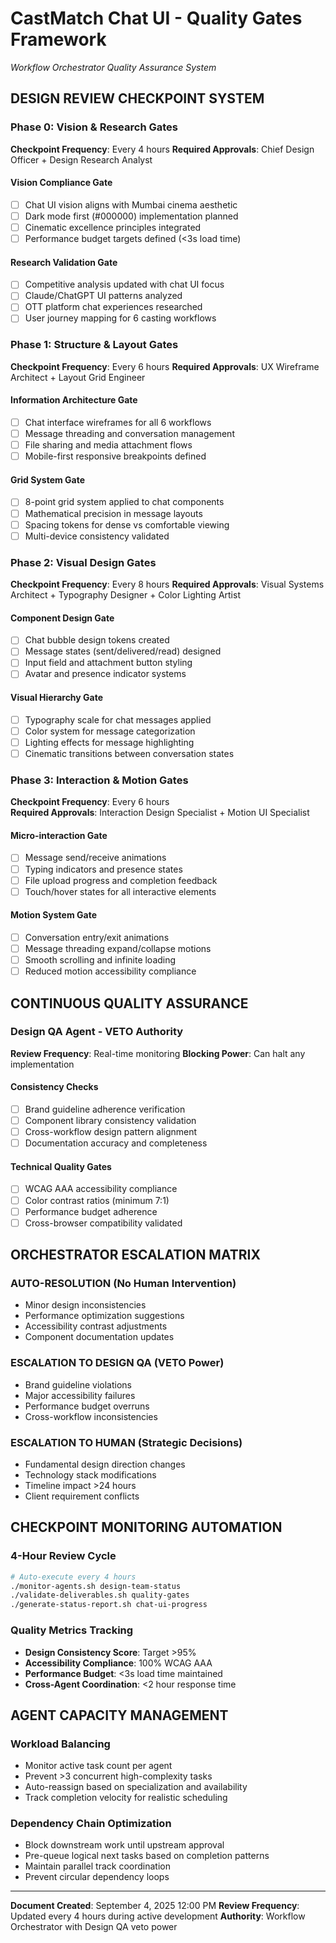 # CastMatch Chat UI - Quality Gates Framework
*Workflow Orchestrator Quality Assurance System*

## DESIGN REVIEW CHECKPOINT SYSTEM

### Phase 0: Vision & Research Gates
**Checkpoint Frequency**: Every 4 hours
**Required Approvals**: Chief Design Officer + Design Research Analyst

#### Vision Compliance Gate
- [ ] Chat UI vision aligns with Mumbai cinema aesthetic
- [ ] Dark mode first (#000000) implementation planned
- [ ] Cinematic excellence principles integrated
- [ ] Performance budget targets defined (<3s load time)

#### Research Validation Gate  
- [ ] Competitive analysis updated with chat UI focus
- [ ] Claude/ChatGPT UI patterns analyzed
- [ ] OTT platform chat experiences researched
- [ ] User journey mapping for 6 casting workflows

### Phase 1: Structure & Layout Gates
**Checkpoint Frequency**: Every 6 hours
**Required Approvals**: UX Wireframe Architect + Layout Grid Engineer

#### Information Architecture Gate
- [ ] Chat interface wireframes for all 6 workflows
- [ ] Message threading and conversation management
- [ ] File sharing and media attachment flows
- [ ] Mobile-first responsive breakpoints defined

#### Grid System Gate
- [ ] 8-point grid system applied to chat components
- [ ] Mathematical precision in message layouts  
- [ ] Spacing tokens for dense vs comfortable viewing
- [ ] Multi-device consistency validated

### Phase 2: Visual Design Gates
**Checkpoint Frequency**: Every 8 hours
**Required Approvals**: Visual Systems Architect + Typography Designer + Color Lighting Artist

#### Component Design Gate
- [ ] Chat bubble design tokens created
- [ ] Message states (sent/delivered/read) designed
- [ ] Input field and attachment button styling
- [ ] Avatar and presence indicator systems

#### Visual Hierarchy Gate
- [ ] Typography scale for chat messages applied
- [ ] Color system for message categorization
- [ ] Lighting effects for message highlighting
- [ ] Cinematic transitions between conversation states

### Phase 3: Interaction & Motion Gates
**Checkpoint Frequency**: Every 6 hours  
**Required Approvals**: Interaction Design Specialist + Motion UI Specialist

#### Micro-interaction Gate
- [ ] Message send/receive animations
- [ ] Typing indicators and presence states
- [ ] File upload progress and completion feedback
- [ ] Touch/hover states for all interactive elements

#### Motion System Gate
- [ ] Conversation entry/exit animations
- [ ] Message threading expand/collapse motions
- [ ] Smooth scrolling and infinite loading
- [ ] Reduced motion accessibility compliance

## CONTINUOUS QUALITY ASSURANCE

### Design QA Agent - VETO Authority
**Review Frequency**: Real-time monitoring
**Blocking Power**: Can halt any implementation

#### Consistency Checks
- [ ] Brand guideline adherence verification
- [ ] Component library consistency validation
- [ ] Cross-workflow design pattern alignment
- [ ] Documentation accuracy and completeness

#### Technical Quality Gates
- [ ] WCAG AAA accessibility compliance
- [ ] Color contrast ratios (minimum 7:1)
- [ ] Performance budget adherence
- [ ] Cross-browser compatibility validated

## ORCHESTRATOR ESCALATION MATRIX

### AUTO-RESOLUTION (No Human Intervention)
- Minor design inconsistencies
- Performance optimization suggestions
- Accessibility contrast adjustments
- Component documentation updates

### ESCALATION TO DESIGN QA (VETO Power)
- Brand guideline violations
- Major accessibility failures
- Performance budget overruns
- Cross-workflow inconsistencies

### ESCALATION TO HUMAN (Strategic Decisions)
- Fundamental design direction changes
- Technology stack modifications
- Timeline impact >24 hours
- Client requirement conflicts

## CHECKPOINT MONITORING AUTOMATION

### 4-Hour Review Cycle
```bash
# Auto-execute every 4 hours
./monitor-agents.sh design-team-status
./validate-deliverables.sh quality-gates
./generate-status-report.sh chat-ui-progress
```

### Quality Metrics Tracking
- **Design Consistency Score**: Target >95%
- **Accessibility Compliance**: 100% WCAG AAA
- **Performance Budget**: <3s load time maintained
- **Cross-Agent Coordination**: <2 hour response time

## AGENT CAPACITY MANAGEMENT

### Workload Balancing
- Monitor active task count per agent
- Prevent >3 concurrent high-complexity tasks
- Auto-reassign based on specialization and availability
- Track completion velocity for realistic scheduling

### Dependency Chain Optimization
- Block downstream work until upstream approval
- Pre-queue logical next tasks based on completion patterns
- Maintain parallel track coordination
- Prevent circular dependency loops

---

**Document Created**: September 4, 2025 12:00 PM
**Review Frequency**: Updated every 4 hours during active development
**Authority**: Workflow Orchestrator with Design QA veto power
